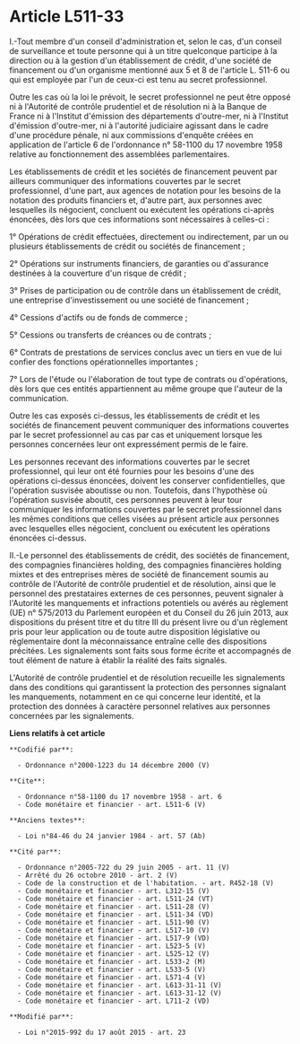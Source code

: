 # Article L511-33

I.-Tout membre d'un conseil d'administration et, selon le cas, d'un conseil de surveillance et toute personne qui à un titre
quelconque participe à la direction ou à la gestion d'un établissement de crédit, d'une société de financement ou d'un
organisme mentionné aux 5 et 8 de l'article L. 511-6 ou qui est employée par l'un de ceux-ci est tenu au secret
professionnel. 

Outre les cas où la loi le prévoit, le secret professionnel ne peut être opposé ni à l'Autorité de contrôle prudentiel et de
résolution ni à la Banque de France ni à l'Institut d'émission des départements d'outre-mer, ni à l'Institut d'émission
d'outre-mer, ni à l'autorité judiciaire agissant dans le cadre d'une procédure pénale, ni aux commissions d'enquête créées en
application de l'article 6 de l'ordonnance n° 58-1100 du 17 novembre 1958 relative au fonctionnement des assemblées
parlementaires. 

Les établissements de crédit et les sociétés de financement peuvent par ailleurs communiquer des informations couvertes par
le secret professionnel, d'une part, aux agences de notation pour les besoins de la notation des produits financiers et,
d'autre part, aux personnes avec lesquelles ils négocient, concluent ou exécutent les opérations ci-après énoncées, dès lors
que ces informations sont nécessaires à celles-ci : 

1° Opérations de crédit effectuées, directement ou indirectement, par un ou plusieurs établissements de crédit ou sociétés de
financement ; 

2° Opérations sur instruments financiers, de garanties ou d'assurance destinées à la couverture d'un risque de crédit ; 

3° Prises de participation ou de contrôle dans un établissement de crédit, une entreprise d'investissement ou une société de
financement ; 

4° Cessions d'actifs ou de fonds de commerce ; 

5° Cessions ou transferts de créances ou de contrats ; 

6° Contrats de prestations de services conclus avec un tiers en vue de lui confier des fonctions opérationnelles
importantes ; 

7° Lors de l'étude ou l'élaboration de tout type de contrats ou d'opérations, dès lors que ces entités appartiennent au même
groupe que l'auteur de la communication. 

Outre les cas exposés ci-dessus, les établissements de crédit et les sociétés de financement peuvent communiquer des
informations couvertes par le secret professionnel au cas par cas et uniquement lorsque les personnes concernées leur ont
expressément permis de le faire. 

Les personnes recevant des informations couvertes par le secret professionnel, qui leur ont été fournies pour les besoins
d'une des opérations ci-dessus énoncées, doivent les conserver confidentielles, que l'opération susvisée aboutisse ou non.
Toutefois, dans l'hypothèse où l'opération susvisée aboutit, ces personnes peuvent à leur tour communiquer les informations
couvertes par le secret professionnel dans les mêmes conditions que celles visées au présent article aux personnes avec
lesquelles elles négocient, concluent ou exécutent les opérations énoncées ci-dessus. 

II.-Le personnel des établissements de crédit, des sociétés de financement, des compagnies financières holding, des
compagnies financières holding mixtes et des entreprises mères de société de financement soumis au contrôle de l'Autorité de
contrôle prudentiel et de résolution, ainsi que le personnel des prestataires externes de ces personnes, peuvent signaler à
l'Autorité les manquements et infractions potentiels ou avérés au règlement (UE) n° 575/2013 du Parlement européen et du
Conseil du 26 juin 2013, aux dispositions du présent titre et du titre III du présent livre ou d'un règlement pris pour leur
application ou de toute autre disposition législative ou réglementaire dont la méconnaissance entraîne celle des dispositions
précitées. Les signalements sont faits sous forme écrite et accompagnés de tout élément de nature à établir la réalité des
faits signalés. 

L'Autorité de contrôle prudentiel et de résolution recueille les signalements dans des conditions qui garantissent la
protection des personnes signalant les manquements, notamment en ce qui concerne leur identité, et la protection des données
à caractère personnel relatives aux personnes concernées par les signalements.

**Liens relatifs à cet article**

	**Codifié par**:

	  - Ordonnance n°2000-1223 du 14 décembre 2000 (V)

	**Cite**:

	  - Ordonnance n°58-1100 du 17 novembre 1958 - art. 6
	  - Code monétaire et financier - art. L511-6 (V)

	**Anciens textes**:

	  - Loi n°84-46 du 24 janvier 1984 - art. 57 (Ab)

	**Cité par**:

	  - Ordonnance n°2005-722 du 29 juin 2005 - art. 11 (V)
	  - Arrêté du 26 octobre 2010 - art. 2 (V)
	  - Code de la construction et de l'habitation. - art. R452-18 (V)
	  - Code monétaire et financier - art. L312-15 (V)
	  - Code monétaire et financier - art. L511-24 (VT)
	  - Code monétaire et financier - art. L511-28 (V)
	  - Code monétaire et financier - art. L511-34 (VD)
	  - Code monétaire et financier - art. L511-90 (V)
	  - Code monétaire et financier - art. L517-10 (V)
	  - Code monétaire et financier - art. L517-9 (VD)
	  - Code monétaire et financier - art. L523-5 (V)
	  - Code monétaire et financier - art. L525-12 (V)
	  - Code monétaire et financier - art. L533-2 (M)
	  - Code monétaire et financier - art. L533-5 (V)
	  - Code monétaire et financier - art. L571-4 (V)
	  - Code monétaire et financier - art. L613-31-11 (V)
	  - Code monétaire et financier - art. L613-31-12 (V)
	  - Code monétaire et financier - art. L711-2 (VD)

	**Modifié par**:

	  - Loi n°2015-992 du 17 août 2015 - art. 23
